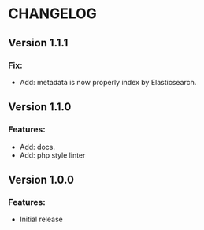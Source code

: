 # CHANGELOG

## Version 1.1.1

### Fix:
* Add: metadata is now properly index by Elasticsearch.

## Version 1.1.0

### Features:
* Add: docs.
* Add: php style linter

## Version 1.0.0

### Features:
* Initial release
